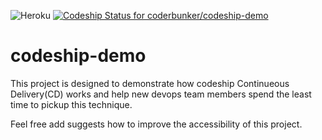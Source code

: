  ![Heroku]( https://heroku-badge.herokuapp.com/?app=codeship-demo&style=flat&svg=1) [ ![Codeship Status for coderbunker/codeship-demo](https://app.codeship.com/projects/8a915620-fa91-0135-6fd6-467245c6186e/status?branch=master)](https://app.codeship.com/projects/278836)



# codeship-demo


This project is designed to demonstrate how codeship Continueous Delivery(CD) works and help new devops team members spend the least time to pickup this technique. 

Feel free add suggests how to improve the accessibility of this project.
